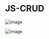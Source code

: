 # JS-CRUD


![image](https://github.com/ImAnmolGaikwad/JS-CRUD/assets/62071081/e85e20fc-77e2-409c-8454-90ea0aa0501d)


![image](https://github.com/ImAnmolGaikwad/JS-CRUD/assets/62071081/9001497c-b5d0-44d0-8e5d-f33db7e9ec8e)
